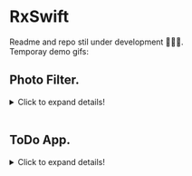 # RxSwift

Readme and repo stil under development 👷🏻‍♂️. </br>
Temporay demo gifs: </br>

## Photo Filter.
<details>
  <summary>Click to expand details!</summary>
  No description yet. </br>
 
 ### DEMO:
 <img src="readme_files/photo_filtter.gif" alt="basics" height="386"/>  </br>
</details> </br>

## ToDo App.
<details>
  <summary>Click to expand details!</summary>
  No description yet. </br>
 
 ### Adding new ToDo:
 <img src="readme_files/ToDO_add.gif" alt="basics" height="386"/>  </br>
 
 ### Filtering ToDo:
 <img src="readme_files/ToDO_show.gif" alt="basics" height="386"/>  </br>
</details> </br>
